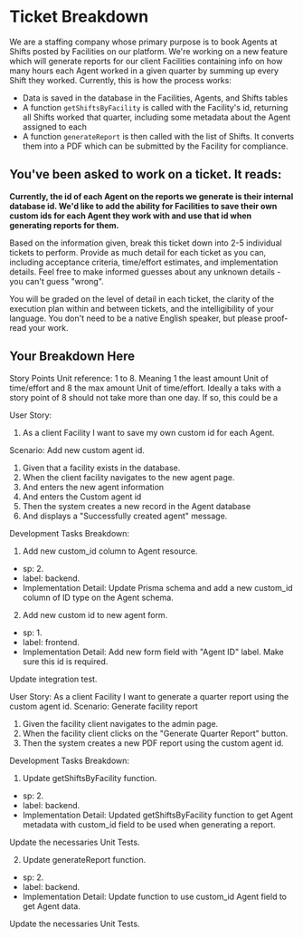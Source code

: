 # Ticket Breakdown

We are a staffing company whose primary purpose is to book Agents at Shifts
posted by Facilities on our platform. We're working on a new feature which will
generate reports for our client Facilities containing info on how many hours
each Agent worked in a given quarter by summing up every Shift they worked.
Currently, this is how the process works:

- Data is saved in the database in the Facilities, Agents, and Shifts tables
- A function `getShiftsByFacility` is called with the Facility's id, returning
  all Shifts worked that quarter, including some metadata about the Agent
  assigned to each
- A function `generateReport` is then called with the list of Shifts. It
  converts them into a PDF which can be submitted by the Facility for
  compliance.

## You've been asked to work on a ticket. It reads:

**Currently, the id of each Agent on the reports we generate is their internal
database id. We'd like to add the ability for Facilities to save their own
custom ids for each Agent they work with and use that id when generating reports
for them.**

Based on the information given, break this ticket down into 2-5 individual
tickets to perform. Provide as much detail for each ticket as you can, including
acceptance criteria, time/effort estimates, and implementation details. Feel
free to make informed guesses about any unknown details - you can't guess
"wrong".

You will be graded on the level of detail in each ticket, the clarity of the
execution plan within and between tickets, and the intelligibility of your
language. You don't need to be a native English speaker, but please proof-read
your work.

## Your Breakdown Here

Story Points Unit reference: 1 to 8. Meaning 1 the least amount Unit of
time/effort and 8 the max amount Unit of time/effort. Ideally a taks with a
story point of 8 should not take more than one day. If so, this could be a

User Story:

1. As a client Facility I want to save my own custom id for each Agent.

Scenario: Add new custom agent id.

1. Given that a facility exists in the database.
2. When the client facility navigates to the new agent page.
3. And enters the new agent information
4. And enters the Custom agent id
5. Then the system creates a new record in the Agent database
6. And displays a "Successfully created agent" message.

Development Tasks Breakdown:

1. Add new custom_id column to Agent resource.
- sp: 2. 
- label: backend.
- Implementation Detail: Update Prisma schema and add a new custom_id column of ID type on the Agent schema.

2. Add new custom id to new agent form.
- sp: 1.
- label: frontend.
- Implementation Detail: Add new form field with "Agent ID" label. Make sure
   this id is required.
   
Update integration test.

User Story: As a client Facility I want to generate a quarter report using the
custom agent id. Scenario: Generate facility report

1. Given the facility client navigates to the admin page.
2. When the facility client clicks on the "Generate Quarter Report" button.
3. Then the system creates a new PDF report using the custom agent id.

Development Tasks Breakdown:

1. Update getShiftsByFacility function.
- sp: 2.
- label: backend.
- Implementation
   Detail: Updated getShiftsByFacility function to get Agent metadata with
   custom_id field to be used when generating a report.
   
Update the necessaries Unit Tests.

2. Update generateReport function.
- sp: 2.
- label: backend.
- Implementation Detail: Update function to use custom_id Agent field to get Agent data.

Update the necessaries Unit Tests.
